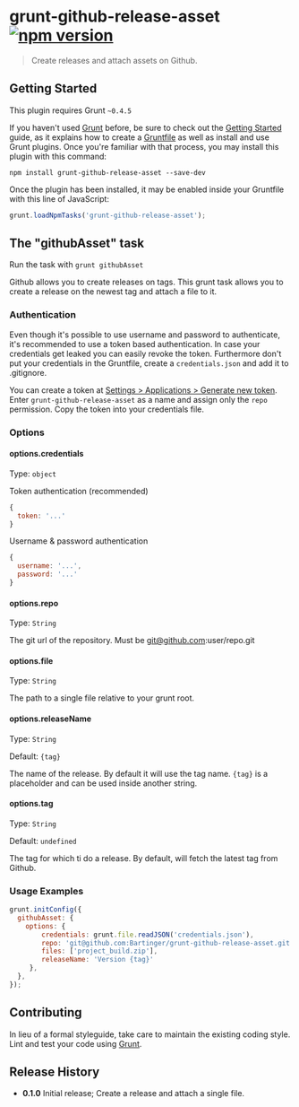 # grunt-github-release-asset [![npm version](https://badge.fury.io/js/grunt-github-release-asset.svg)](http://badge.fury.io/js/grunt-github-release-asset)

> Create releases and attach assets on Github.

## Getting Started
This plugin requires Grunt `~0.4.5`

If you haven't used [Grunt](http://gruntjs.com/) before, be sure to check out the [Getting Started](http://gruntjs.com/getting-started) guide, as it explains how to create a [Gruntfile](http://gruntjs.com/sample-gruntfile) as well as install and use Grunt plugins. Once you're familiar with that process, you may install this plugin with this command:

```shell
npm install grunt-github-release-asset --save-dev
```

Once the plugin has been installed, it may be enabled inside your Gruntfile with this line of JavaScript:

```js
grunt.loadNpmTasks('grunt-github-release-asset');
```

## The "githubAsset" task
Run the task with ```grunt githubAsset```

Github allows you to create releases on tags. This grunt task allows you to create a release on the newest tag and attach a file to it.

### Authentication
Even though it's possible to use username and password to authenticate, it's recommended to use a token based authentication. In case your credentials get leaked you can easily revoke the token. Furthermore don't put your credentials in the Gruntfile, create a ```credentials.json``` and add it to .gitignore.

You can create a token at [Settings > Applications > Generate new token][1]. Enter ```grunt-github-release-asset``` as a name and assign only the ```repo``` permission. Copy the token into your credentials file.

### Options

#### options.credentials
Type: `object`

Token authentication (recommended)
```js
{
  token: '...'
}
```

Username & password authentication
```js
{
  username: '...',
  password: '...'
}
```

#### options.repo
Type: `String`

The git url of the repository. Must be git@github.com:user/repo.git

#### options.file
Type: `String`

The path to a single file relative to your grunt root.

#### options.releaseName
Type: `String`

Default: `{tag}`

The name of the release. By default it will use the tag name. `{tag}` is a placeholder and can be used inside another string.

#### options.tag
Type: `String`

Default: `undefined`

The tag for which ti do a release. By default, will fetch the latest tag from Github.

### Usage Examples

```js
grunt.initConfig({
  githubAsset: {
    options: {
        credentials: grunt.file.readJSON('credentials.json'),
        repo: 'git@github.com:Bartinger/grunt-github-release-asset.git',
        files: ['project_build.zip'],
        releaseName: 'Version {tag}'
     },
  },
});
```

## Contributing
In lieu of a formal styleguide, take care to maintain the existing coding style. Lint and test your code using [Grunt](http://gruntjs.com/).

## Release History
- **0.1.0** Initial release; Create a release and attach a single file.

[1]: https://github.com/settings/applications
